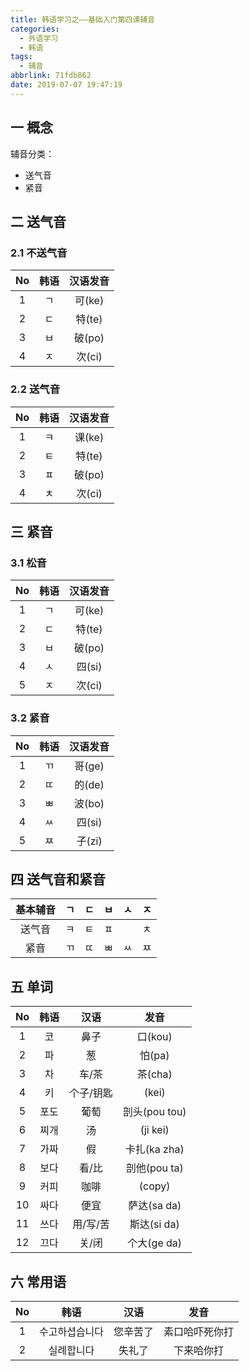 ```yaml
---
title: 韩语学习之——基础入门第四课辅音
categories:
  - 外语学习
  - 韩语
tags:
  - 辅音
abbrlink: 71fdb862
date: 2019-07-07 19:47:19
---
```


## 一 概念

辅音分类：

- 送气音
- 紧音

<!--more-->

## 二  送气音

### 2.1  不送气音

|  No  | 韩语 | 汉语发音 |
| :--: | :--: | :------: |
|  1   |  ㄱ  |  可(ke)  |
|  2   |  ㄷ  |  特(te)  |
|  3   |  ㅂ  |  破(po)  |
|  4   |  ㅈ  |  次(ci)  |

### 2.2  送气音

|  No  | 韩语 | 汉语发音 |
| :--: | :--: | :------: |
|  1   |  ㅋ  |  课(ke)  |
|  2   |  ㅌ  |  特(te)  |
|  3   |  ㅍ  |  破(po)  |
|  4   |  ㅊ  |  次(ci)  |

## 三  紧音

### 3.1  松音

|  No  | 韩语 | 汉语发音 |
| :--: | :--: | :------: |
|  1   |  ㄱ  |  可(ke)  |
|  2   |  ㄷ  |  特(te)  |
|  3   |  ㅂ  |  破(po)  |
|  4   |  ㅅ  |  四(si)  |
|  5   |  ㅈ  |  次(ci)  |

### 3.2  紧音

|  No  | 韩语 | 汉语发音 |
| :--: | :--: | :------: |
|  1   |  ㄲ  |  哥(ge)  |
|  2   |  ㄸ  |  的(de)  |
|  3   |  ㅃ  |  波(bo)  |
|  4   |  ㅆ  |  四(si)  |
|  5   |  ㅉ  |  子(zi)  |

## 四  送气音和紧音

| 基本辅音 |  ㄱ  |  ㄷ  |  ㅂ  |  ㅅ  |  ㅈ  |
| :------: | :--: | :--: | :--: | :--: | :--: |
|  送气音  |  ㅋ  |  ㅌ  |  ㅍ  |      |  ㅊ  |
|   紧音   |  ㄲ  |  ㄸ  |  ㅃ  |  ㅆ  |  ㅉ  |



## 五 单词

|  No  | 韩语 |   汉语    |     发音      |
| :--: | :--: | :-------: | :-----------: |
|  1   |  코  |   鼻子    |    口(kou)    |
|  2   |  파  |    葱     |    怕(pa)     |
|  3   |  차  |   车/茶   |    茶(cha)    |
|  4   |  키  | 个子/钥匙 |     (kei)     |
|  5   | 포도 |   葡萄    | 剖头(pou tou) |
|  6   | 찌개 |    汤     |   (ji kei)    |
|  7   | 가짜 |    假     | 卡扎(ka zha)  |
|  8   | 보다 |   看/比   | 剖他(pou ta)  |
|  9   | 커피 |   咖啡    |    (copy)     |
|  10  | 싸다 |   便宜    |  萨达(sa da)  |
|  11  | 쓰다 | 用/写/苦  |  斯达(si da)  |
|  12  | 끄다 |   关/闭   |  个大(ge da)  |

## 六 常用语

|  No  |      韩语      |   汉语   |      发音      |
| :--: | :------------: | :------: | :------------: |
|  1   | 수고하셥습니다 | 您辛苦了 | 素口哈吓死你打 |
|  2   |   실례합니다   |  失礼了  |   下来哈你打   |
